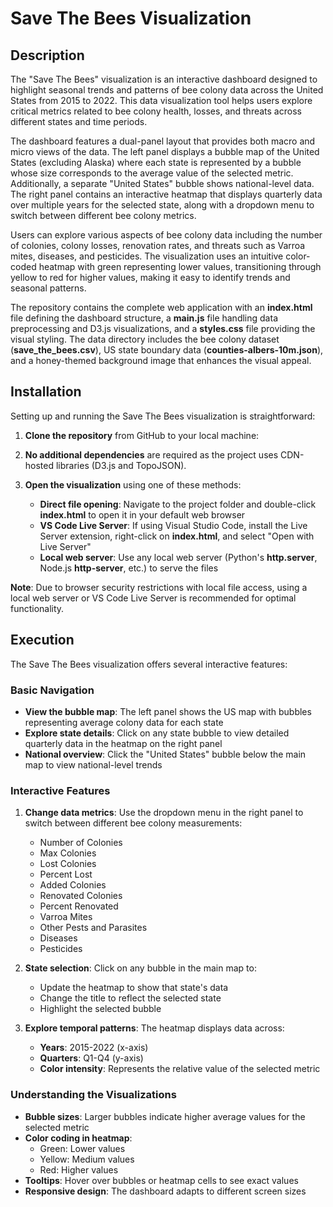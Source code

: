# Save The Bees Visualization

## Description

The "Save The Bees" visualization is an interactive dashboard designed to highlight seasonal trends and patterns of bee colony data across the United States from 2015 to 2022. This data visualization tool helps users explore critical metrics related to bee colony health, losses, and threats across different states and time periods.

The dashboard features a dual-panel layout that provides both macro and micro views of the data. The left panel displays a bubble map of the United States (excluding Alaska) where each state is represented by a bubble whose size corresponds to the average value of the selected metric. Additionally, a separate "United States" bubble shows national-level data. The right panel contains an interactive heatmap that displays quarterly data over multiple years for the selected state, along with a dropdown menu to switch between different bee colony metrics.

Users can explore various aspects of bee colony data including the number of colonies, colony losses, renovation rates, and threats such as Varroa mites, diseases, and pesticides. The visualization uses an intuitive color-coded heatmap with green representing lower values, transitioning through yellow to red for higher values, making it easy to identify trends and seasonal patterns.

The repository contains the complete web application with an **index.html** file defining the dashboard structure, a **main.js** file handling data preprocessing and D3.js visualizations, and a **styles.css** file providing the visual styling. The data directory includes the bee colony dataset (**save_the_bees.csv**), US state boundary data (**counties-albers-10m.json**), and a honey-themed background image that enhances the visual appeal.

## Installation

Setting up and running the Save The Bees visualization is straightforward:

1. **Clone the repository** from GitHub to your local machine:
 
2. **No additional dependencies** are required as the project uses CDN-hosted libraries (D3.js and TopoJSON).

3. **Open the visualization** using one of these methods:
   - **Direct file opening**: Navigate to the project folder and double-click **index.html** to open it in your default web browser
   - **VS Code Live Server**: If using Visual Studio Code, install the Live Server extension, right-click on **index.html**, and select "Open with Live Server"
   - **Local web server**: Use any local web server (Python's **http.server**, Node.js **http-server**, etc.) to serve the files

**Note**: Due to browser security restrictions with local file access, using a local web server or VS Code Live Server is recommended for optimal functionality.

## Execution

The Save The Bees visualization offers several interactive features:

### Basic Navigation
- **View the bubble map**: The left panel shows the US map with bubbles representing average colony data for each state
- **Explore state details**: Click on any state bubble to view detailed quarterly data in the heatmap on the right panel
- **National overview**: Click the "United States" bubble below the main map to view national-level trends

### Interactive Features
1. **Change data metrics**: Use the dropdown menu in the right panel to switch between different bee colony measurements:
   - Number of Colonies
   - Max Colonies
   - Lost Colonies
   - Percent Lost
   - Added Colonies
   - Renovated Colonies
   - Percent Renovated
   - Varroa Mites
   - Other Pests and Parasites
   - Diseases
   - Pesticides

2. **State selection**: Click on any bubble in the main map to:
   - Update the heatmap to show that state's data
   - Change the title to reflect the selected state
   - Highlight the selected bubble

3. **Explore temporal patterns**: The heatmap displays data across:
   - **Years**: 2015-2022 (x-axis)
   - **Quarters**: Q1-Q4 (y-axis)
   - **Color intensity**: Represents the relative value of the selected metric

### Understanding the Visualizations
- **Bubble sizes**: Larger bubbles indicate higher average values for the selected metric
- **Color coding in heatmap**: 
  - Green: Lower values
  - Yellow: Medium values  
  - Red: Higher values
- **Tooltips**: Hover over bubbles or heatmap cells to see exact values
- **Responsive design**: The dashboard adapts to different screen sizes

